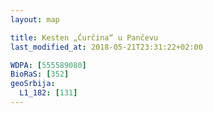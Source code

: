 ```yaml
---
layout: map

title: Kesten „Ćurčina“ u Pančevu
last_modified_at: 2018-05-21T23:31:22+02:00

WDPA: [555589080]
BioRaS: [352]
geoSrbija:
  L1_182: [131]
---
```

